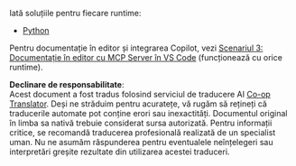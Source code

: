 <!--
CO_OP_TRANSLATOR_METADATA:
{
  "original_hash": "c8c1a74c74f6c2d42d511daf12d0b6c5",
  "translation_date": "2025-07-14T06:35:06+00:00",
  "source_file": "09-CaseStudy/docs-mcp/solution/README.md",
  "language_code": "ro"
}
-->
Iată soluțiile pentru fiecare runtime:
- [Python](./python/README.md)

Pentru documentație în editor și integrarea Copilot, vezi [Scenariul 3: Documentație în editor cu MCP Server în VS Code](./scenario3/README.md) (funcționează cu orice runtime).

**Declinare de responsabilitate**:  
Acest document a fost tradus folosind serviciul de traducere AI [Co-op Translator](https://github.com/Azure/co-op-translator). Deși ne străduim pentru acuratețe, vă rugăm să rețineți că traducerile automate pot conține erori sau inexactități. Documentul original în limba sa nativă trebuie considerat sursa autorizată. Pentru informații critice, se recomandă traducerea profesională realizată de un specialist uman. Nu ne asumăm răspunderea pentru eventualele neînțelegeri sau interpretări greșite rezultate din utilizarea acestei traduceri.